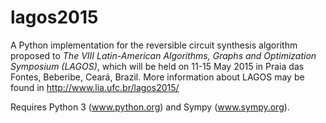 lagos2015
=========

A Python implementation for the reversible circuit synthesis algorithm proposed to *The VIII Latin-American Algorithms, Graphs and Optimization Symposium (LAGOS)*, which will be held on 11-15 May 2015 in Praia das Fontes, Beberibe, Ceará, Brazil. More information about LAGOS may be found in http://www.lia.ufc.br/lagos2015/   

Requires Python 3 (www.python.org) and Sympy (www.sympy.org).
